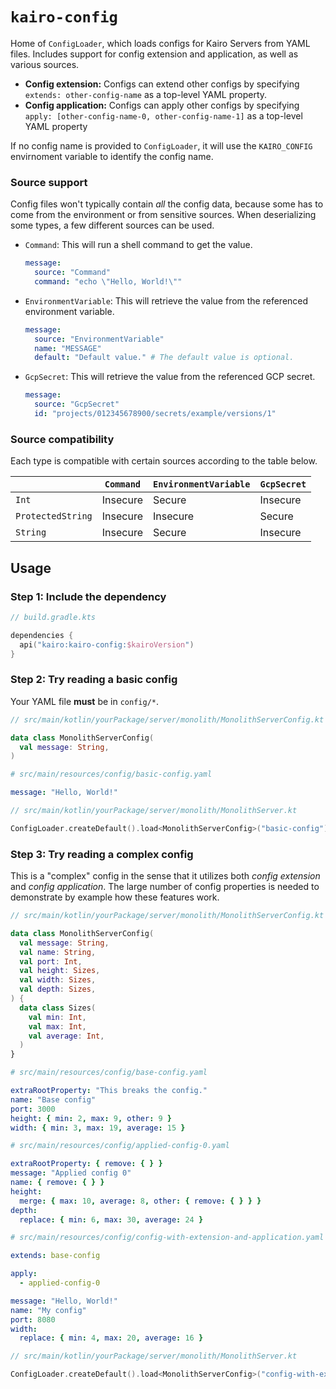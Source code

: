 # `kairo-config`

Home of `ConfigLoader`, which loads configs for Kairo Servers from YAML files.
Includes support for config extension and application,
as well as various sources.

- **Config extension:** Configs can extend other configs
  by specifying `extends: other-config-name` as a top-level YAML property.
- **Config application:** Configs can apply other configs
  by specifying `apply: [other-config-name-0, other-config-name-1]` as a top-level YAML property

If no config name is provided to `ConfigLoader`,
it will use the `KAIRO_CONFIG` envirnoment variable to identify the config name.

### Source support

Config files won't typically contain _all_ the config data,
because some has to come from the environment or from sensitive sources.
When deserializing some types,
a few different sources can be used.

- `Command`:
  This will run a shell command to get the value.
  ```yaml
  message:
    source: "Command"
    command: "echo \"Hello, World!\""
  ```
- `EnvironmentVariable`:
  This will retrieve the value from the referenced environment variable.
  ```yaml
  message:
    source: "EnvironmentVariable"
    name: "MESSAGE"
    default: "Default value." # The default value is optional.
  ```
- `GcpSecret`:
  This will retrieve the value from the referenced GCP secret.
  ```yaml
  message:
    source: "GcpSecret"
    id: "projects/012345678900/secrets/example/versions/1"
  ```

### Source compatibility

Each type is compatible with certain sources according to the table below.

|                   | `Command` | `EnvironmentVariable` | `GcpSecret` |
|-------------------|-----------|-----------------------|-------------|
| `Int`             | Insecure  | Secure                | Insecure    |
| `ProtectedString` | Insecure  | Insecure              | Secure      |
| `String`          | Insecure  | Secure                | Insecure    |

## Usage

### Step 1: Include the dependency

```kotlin
// build.gradle.kts

dependencies {
  api("kairo:kairo-config:$kairoVersion")
}
```

### Step 2: Try reading a basic config

Your YAML file **must** be in `config/*`.

```kotlin
// src/main/kotlin/yourPackage/server/monolith/MonolithServerConfig.kt

data class MonolithServerConfig(
  val message: String,
)
```

```yaml
# src/main/resources/config/basic-config.yaml

message: "Hello, World!"
```

```kotlin
// src/main/kotlin/yourPackage/server/monolith/MonolithServer.kt

ConfigLoader.createDefault().load<MonolithServerConfig>("basic-config")
```

### Step 3: Try reading a complex config

This is a "complex" config in the sense that it utilizes both _config extension_ and _config application_.
The large number of config properties is needed to demonstrate by example how these features work.

```kotlin
// src/main/kotlin/yourPackage/server/monolith/MonolithServerConfig.kt

data class MonolithServerConfig(
  val message: String,
  val name: String,
  val port: Int,
  val height: Sizes,
  val width: Sizes,
  val depth: Sizes,
) {
  data class Sizes(
    val min: Int,
    val max: Int,
    val average: Int,
  )
}
```

```yaml
# src/main/resources/config/base-config.yaml

extraRootProperty: "This breaks the config."
name: "Base config"
port: 3000
height: { min: 2, max: 9, other: 9 }
width: { min: 3, max: 19, average: 15 }
```

```yaml
# src/main/resources/config/applied-config-0.yaml

extraRootProperty: { remove: { } }
message: "Applied config 0"
name: { remove: { } }
height:
  merge: { max: 10, average: 8, other: { remove: { } } }
depth:
  replace: { min: 6, max: 30, average: 24 }
```

```yaml
# src/main/resources/config/config-with-extension-and-application.yaml

extends: base-config

apply:
  - applied-config-0

message: "Hello, World!"
name: "My config"
port: 8080
width:
  replace: { min: 4, max: 20, average: 16 }

```

```kotlin
// src/main/kotlin/yourPackage/server/monolith/MonolithServer.kt

ConfigLoader.createDefault().load<MonolithServerConfig>("config-with-extension-and-application")
```
